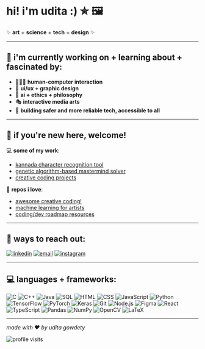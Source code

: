 # hi! i'm udita :) ✮ 🖼️ 

✨ **art** + **science** + **tech** + **design** ✨

---

## 🌃 i'm currently working on + learning about + fascinated by:
- 🧑‍🤝‍🧑 **human-computer interaction**
- 🎨 **ui/ux + graphic design** 
- 🧠 **ai + ethics + philosophy**
- 🎭 **interactive media arts**
- 🔐 **building safer and more reliable tech, accessible to all**

---
## 📌 if you're new here, welcome!

💻 **some of my work**:
- [kannada character recognition tool](https://github.com/uditagowdety/kannada-character-recognition)
- [genetic algorithm-based mastermind solver](https://github.com/uditagowdety/mastermind-solver)
- [creative coding projects](https://github.com/uditagowdety/creative-coding-projects)

💖 **repos i love**:
- [awesome creative coding!](https://github.com/terkelg/awesome-creative-coding)
- [machine learning for artists](https://github.com/ml5js/Intro-ML-Arts-IMA-F24)
- [coding/dev roadmap resources](https://github.com/jwasham/coding-interview-university)

---

## 🎯 ways to reach out:
[![linkedin](https://img.shields.io/badge/-linkedin-blue?logo=linkedin&style=for-the-badge)](https://www.linkedin.com/in/uditagowdety)
[![email](https://img.shields.io/badge/-email-red?logo=gmail&style=for-the-badge)](mailto:uditagowdety@gmail.com)
[![instagram](https://img.shields.io/badge/-instagram-purple?logo=instagram&style=for-the-badge)](https://instagram.com/mixed.monet)

---

## 💻 languages + frameworks:

<p align="left">
  <img src="https://img.shields.io/badge/-C-00599C?logo=c&style=for-the-badge&logoColor=white" alt="C">
  <img src="https://img.shields.io/badge/-C++-00599C?logo=cplusplus&style=for-the-badge&logoColor=white" alt="C++">
  <img src="https://img.shields.io/badge/-Java-007396?logo=java&style=for-the-badge&logoColor=white" alt="Java">
  <img src="https://img.shields.io/badge/-SQL-4479A1?logo=postgresql&style=for-the-badge&logoColor=white" alt="SQL">
  <img src="https://img.shields.io/badge/-HTML-E34F26?logo=html5&style=for-the-badge&logoColor=white" alt="HTML">
  <img src="https://img.shields.io/badge/-CSS-1572B6?logo=css3&style=for-the-badge&logoColor=white" alt="CSS">
  <img src="https://img.shields.io/badge/-JavaScript-F7DF1E?logo=javascript&style=for-the-badge&logoColor=black" alt="JavaScript">
  <img src="https://img.shields.io/badge/-Python-3776AB?logo=python&style=for-the-badge&logoColor=white" alt="Python">
  <img src="https://img.shields.io/badge/-TensorFlow-FF6F00?logo=tensorflow&style=for-the-badge&logoColor=white" alt="TensorFlow">
  <img src="https://img.shields.io/badge/-PyTorch-EE4C2C?logo=pytorch&style=for-the-badge&logoColor=white" alt="PyTorch">
  <img src="https://img.shields.io/badge/-Keras-D00000?logo=keras&style=for-the-badge&logoColor=white" alt="Keras">
  <img src="https://img.shields.io/badge/-Git-F05032?logo=git&style=for-the-badge&logoColor=white" alt="Git">
  <img src="https://img.shields.io/badge/-Node.js-339933?logo=nodedotjs&style=for-the-badge&logoColor=white" alt="Node.js">
  <img src="https://img.shields.io/badge/-Figma-F24E1E?logo=figma&style=for-the-badge&logoColor=white" alt="Figma">
  <img src="https://img.shields.io/badge/-React-61DAFB?logo=react&style=for-the-badge&logoColor=black" alt="React">
  <img src="https://img.shields.io/badge/-TypeScript-3178C6?logo=typescript&style=for-the-badge&logoColor=white" alt="TypeScript">
  <img src="https://img.shields.io/badge/-Pandas-150458?logo=pandas&style=for-the-badge&logoColor=white" alt="Pandas">
  <img src="https://img.shields.io/badge/-NumPy-013243?logo=numpy&style=for-the-badge&logoColor=white" alt="NumPy">
  <img src="https://img.shields.io/badge/-OpenCV-5C3EE8?logo=opencv&style=for-the-badge&logoColor=white" alt="OpenCV">
  <img src="https://img.shields.io/badge/-LaTeX-008080?logo=latex&style=for-the-badge&logoColor=white" alt="LaTeX">
</p>

---

*made with ❤️ by udita gowdety*

![profile visits](https://komarev.com/ghpvc/?username=uditagowdety&color=blue)
